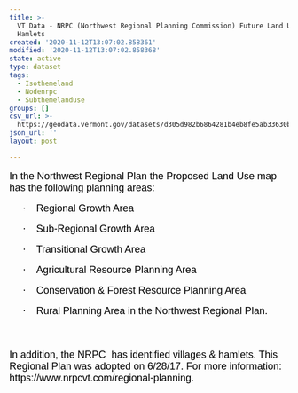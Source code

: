 ```yaml
---
title: >-
  VT Data - NRPC (Northwest Regional Planning Commission) Future Land Use -
  Hamlets
created: '2020-11-12T13:07:02.858361'
modified: '2020-11-12T13:07:02.858368'
state: active
type: dataset
tags:
  - Isothemeland
  - Nodenrpc
  - Subthemelanduse
groups: []
csv_url: >-
  https://geodata.vermont.gov/datasets/d305d982b6864281b4eb8fe5ab33630b_0.csv?outSR=%7B%22latestWkid%22%3A3857%2C%22wkid%22%3A102100%7D
json_url: ''
layout: post

---
```

<div style='text-align:Left;'><p style='margin: 12pt 0in; font-family: &quot;Avenir Next W01&quot;, &quot;Avenir Next W00&quot;, &quot;Avenir Next&quot;, Avenir, &quot;Helvetica Neue&quot;, sans-serif; font-size: 17px; background-image: initial; background-position: initial; background-size: initial; background-repeat: initial; background-attachment: initial; background-origin: initial; background-clip: initial;'><span style='font-family: Calibri, sans-serif; font-size: 13.5pt; color: black;'>In the Northwest Regional Plan the Proposed Land Use map has the following planning areas:</span><span style='font-family: Calibri, sans-serif; font-size: 11.5pt;'></span></p><p style='margin: 12pt 0in 12pt 0.5in; font-family: &quot;Avenir Next W01&quot;, &quot;Avenir Next W00&quot;, &quot;Avenir Next&quot;, Avenir, &quot;Helvetica Neue&quot;, sans-serif; font-size: 17px; background-image: initial; background-position: initial; background-size: initial; background-repeat: initial; background-attachment: initial; background-origin: initial; background-clip: initial; text-indent: -0.25in;'><span style='font-family: Symbol; font-size: 13.5pt; color: black;'>·<span style='font-family: &quot;Times New Roman&quot;; font-variant-numeric: normal; font-variant-east-asian: normal; font-stretch: normal; font-size: 7pt; line-height: normal;'>        </span></span><span style='font-family: Calibri, sans-serif; font-size: 13.5pt; color: black;'>Regional Growth Area</span></p><p style='margin: 12pt 0in 12pt 0.5in; font-family: &quot;Avenir Next W01&quot;, &quot;Avenir Next W00&quot;, &quot;Avenir Next&quot;, Avenir, &quot;Helvetica Neue&quot;, sans-serif; font-size: 17px; background-image: initial; background-position: initial; background-size: initial; background-repeat: initial; background-attachment: initial; background-origin: initial; background-clip: initial; text-indent: -0.25in;'><span style='font-family: Symbol; font-size: 13.5pt; color: black;'>·<span style='font-family: &quot;Times New Roman&quot;; font-variant-numeric: normal; font-variant-east-asian: normal; font-stretch: normal; font-size: 7pt; line-height: normal;'>        </span></span><span style='font-family: Calibri, sans-serif; font-size: 13.5pt; color: black;'>Sub-Regional Growth Area</span></p><p style='margin: 12pt 0in 12pt 0.5in; font-family: &quot;Avenir Next W01&quot;, &quot;Avenir Next W00&quot;, &quot;Avenir Next&quot;, Avenir, &quot;Helvetica Neue&quot;, sans-serif; font-size: 17px; background-image: initial; background-position: initial; background-size: initial; background-repeat: initial; background-attachment: initial; background-origin: initial; background-clip: initial; text-indent: -0.25in;'><span style='font-family: Symbol; font-size: 13.5pt; color: black;'>·<span style='font-family: &quot;Times New Roman&quot;; font-variant-numeric: normal; font-variant-east-asian: normal; font-stretch: normal; font-size: 7pt; line-height: normal;'>        </span></span><span style='font-family: Calibri, sans-serif; font-size: 13.5pt; color: black;'>Transitional Growth Area</span></p><p style='margin: 12pt 0in 12pt 0.5in; font-family: &quot;Avenir Next W01&quot;, &quot;Avenir Next W00&quot;, &quot;Avenir Next&quot;, Avenir, &quot;Helvetica Neue&quot;, sans-serif; font-size: 17px; background-image: initial; background-position: initial; background-size: initial; background-repeat: initial; background-attachment: initial; background-origin: initial; background-clip: initial; text-indent: -0.25in;'><span style='font-family: Symbol; font-size: 13.5pt; color: black;'>·<span style='font-family: &quot;Times New Roman&quot;; font-variant-numeric: normal; font-variant-east-asian: normal; font-stretch: normal; font-size: 7pt; line-height: normal;'>        </span></span><span style='font-family: Calibri, sans-serif; font-size: 13.5pt; color: black;'>Agricultural Resource Planning Area</span></p><p style='margin: 12pt 0in 12pt 0.5in; font-family: &quot;Avenir Next W01&quot;, &quot;Avenir Next W00&quot;, &quot;Avenir Next&quot;, Avenir, &quot;Helvetica Neue&quot;, sans-serif; font-size: 17px; background-image: initial; background-position: initial; background-size: initial; background-repeat: initial; background-attachment: initial; background-origin: initial; background-clip: initial; text-indent: -0.25in;'><span style='font-family: Symbol; font-size: 13.5pt; color: black;'>·<span style='font-family: &quot;Times New Roman&quot;; font-variant-numeric: normal; font-variant-east-asian: normal; font-stretch: normal; font-size: 7pt; line-height: normal;'>        </span></span><span style='font-family: Calibri, sans-serif; font-size: 13.5pt; color: black;'>Conservation &amp; Forest Resource Planning Area</span></p><p style='margin: 12pt 0in 12pt 0.5in; font-family: &quot;Avenir Next W01&quot;, &quot;Avenir Next W00&quot;, &quot;Avenir Next&quot;, Avenir, &quot;Helvetica Neue&quot;, sans-serif; font-size: 17px; background-image: initial; background-position: initial; background-size: initial; background-repeat: initial; background-attachment: initial; background-origin: initial; background-clip: initial; text-indent: -0.25in;'><span style='font-family: Symbol; font-size: 13.5pt; color: black;'>·<span style='font-family: &quot;Times New Roman&quot;; font-variant-numeric: normal; font-variant-east-asian: normal; font-stretch: normal; font-size: 7pt; line-height: normal;'>        </span></span><span style='font-family: Calibri, sans-serif; font-size: 13.5pt; color: black;'>Rural Planning Area in the Northwest Regional Plan. </span></p><p style='margin: 12pt 0in; font-family: &quot;Avenir Next W01&quot;, &quot;Avenir Next W00&quot;, &quot;Avenir Next&quot;, Avenir, &quot;Helvetica Neue&quot;, sans-serif; font-size: 17px; background-image: initial; background-position: initial; background-size: initial; background-repeat: initial; background-attachment: initial; background-origin: initial; background-clip: initial;'><span style='font-family: Calibri, sans-serif; font-size: 13.5pt; color: black;'> </span></p><p style='margin: 12pt 0in; font-family: &quot;Avenir Next W01&quot;, &quot;Avenir Next W00&quot;, &quot;Avenir Next&quot;, Avenir, &quot;Helvetica Neue&quot;, sans-serif; font-size: 17px; background-image: initial; background-position: initial; background-size: initial; background-repeat: initial; background-attachment: initial; background-origin: initial; background-clip: initial;'><span style='font-family: Calibri, sans-serif; font-size: 13.5pt; color: black;'>In addition, the NRPC <span style='font-family: &quot;Avenir Next W01&quot;, &quot;Avenir Next W00&quot;, &quot;Avenir Next&quot;, Avenir, &quot;Helvetica Neue&quot;, Helvetica, Arial, sans-serif !important; background-image: initial; background-position: initial; background-size: initial; background-repeat: initial; background-attachment: initial; background-origin: initial; background-clip: initial;'> </span>has identified villages &amp; hamlets. This Regional Plan was adopted on 6/28/17. For more information: https://www.nrpcvt.com/regional-planning. </span></p><p><span></span></p></div>
